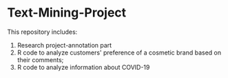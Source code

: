 # Text-Mining-Project
This repository includes:
1) Research project-annotation part
2) R code to analyze customers' preference of a cosmetic brand based on their comments;
3) R code to analyze information about COVID-19
